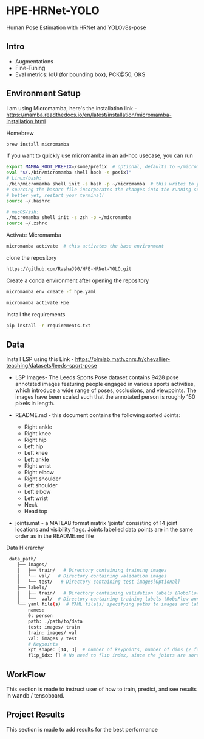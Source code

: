 # HPE-HRNet-YOLO
Human Pose Estimation with HRNet and YOLOv8s-pose

## Intro
* Augmentations
* Fine-Tuning
* Eval metrics: IoU (for bounding box), PCK@50, OKS

## Environment Setup

I am using Micromamba, here's the installation link - https://mamba.readthedocs.io/en/latest/installation/micromamba-installation.html

Homebrew
```bash
brew install micromamba
```

If you want to quickly use micromamba in an ad-hoc usecase, you can run
```bash
export MAMBA_ROOT_PREFIX=/some/prefix  # optional, defaults to ~/micromamba
eval "$(./bin/micromamba shell hook -s posix)"
# Linux/bash:
./bin/micromamba shell init -s bash -p ~/micromamba  # this writes to your .bashrc file
# sourcing the bashrc file incorporates the changes into the running session.
# better yet, restart your terminal!
source ~/.bashrc

# macOS/zsh:
./micromamba shell init -s zsh -p ~/micromamba
source ~/.zshrc
```

Activate Micromamba 
```bash
micromamba activate  # this activates the base environment
```

clone the repository
```bash
https://github.com/RashaJ90/HPE-HRNet-YOLO.git
```

Create a conda environment after opening the repository
```bash
micromamba env create -f hpe.yaml
```

```bash
micromamba activate Hpe
```

Install the requirements
```bash
pip install -r requirements.txt
```

## Data
Install LSP using this Link -  https://plmlab.math.cnrs.fr/chevallier-teaching/datasets/leeds-sport-pose

* LSP Images- The Leeds Sports Pose dataset contains 9428 pose annotated images featuring people engaged in various sports activities, which introduce a wide range of poses, occlusions, and viewpoints. The images have been scaled such that the annotated person is roughly 150 pixels in length.

* README.md - this document contains the following sorted Joints:
    * Right ankle
    * Right knee
    * Right hip
    * Left hip
    * Left knee
    * Left ankle
    * Right wrist
    * Right elbow
    * Right shoulder
    * Left shoulder
    * Left elbow
    * Left wrist
    * Neck
    * Head top

* joints.mat - a MATLAB format matrix 'joints' consisting of 14 joint locations and visibility flags. Joints labelled  data points are in the same order as in the README.md file

Data Hierarchy
```bash
 data_path/
    ├── images/
    │   ├── train/   # Directory containing training images
    │   └── val/   # Directory containing validation images
    │   └── test/   # Directory containing test images[Optional]
    ├── labels/
    │   ├── train/   # Directory containing validation labels (RoboFlow annotations)
    │   └──  val/  # Directory containing training labels (RoboFlow annotations)
    └── yaml file(s)  # YAML file(s) specifying paths to images and labels:
        names:
        0: person
        path: ./path/to/data
        test: images/ train
        train: images/ val
        val: images / test
        # Keypoints
        kpt_shape: [14, 3]  # number of keypoints, number of dims (2 for x,y or 3 for x,y,visible)
        flip_idx: [] # No need to flip index, since the joints are sorted according to model format, else fill the wanted idx  per your model format!
```
## WorkFlow

This section is made to instruct user of how to train, predict, and see results in wandb / tensoboard.

## Project Results

This section is made to add results for the best performance  

